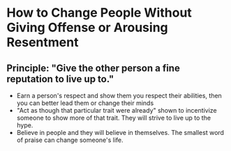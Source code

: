 # How to Change People Without Giving Offense or Arousing Resentment #

## Principle: "Give the other person a fine reputation to live up to." ##

- Earn a person's respect and show them you respect their abilities, then you can better lead them or change their minds
- "Act as though that particular trait were already" shown to incentivize someone to show more of that trait. They will strive to live up to the hype.
- Believe in people and they will believe in themselves. The smallest word of praise can change someone's life. 
